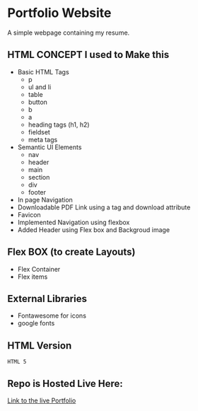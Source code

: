 # Portfolio Website
A simple webpage containing my resume.

## HTML CONCEPT I used to Make this

- Basic HTML Tags
  - p
  - ul and li
  - table
  - button
  - b
  - a
  - heading tags (h1, h2)
  - fieldset
  - meta tags
- Semantic UI Elements
  - nav
  - header
  - main
  - section
  - div
  - footer
- In page Navigation
- Downloadable PDF Link using a tag and download attribute
- Favicon
- Implemented Navigation using flexbox
- Added Header using Flex box and Backgroud image

## Flex BOX (to create Layouts)
- Flex Container
- Flex items

## External Libraries
- Fontawesome for icons
- google fonts
  
## HTML Version
`HTML 5`

## Repo is Hosted Live Here:
[Link to the live Portfolio](https://ialtafshaikh.github.io/portfolio/)

